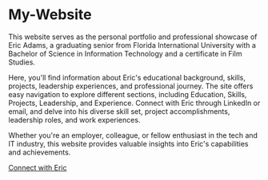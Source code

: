 # My-Website

This website serves as the personal portfolio and professional showcase of Eric Adams, a graduating senior from Florida International University with a Bachelor of Science in Information Technology and a certificate in Film Studies. 

Here, you'll find information about Eric's educational background, skills, projects, leadership experiences, and professional journey. The site offers easy navigation to explore different sections, including Education, Skills, Projects, Leadership, and Experience. Connect with Eric through LinkedIn or email, and delve into his diverse skill set, project accomplishments, leadership roles, and work experiences. 

Whether you're an employer, colleague, or fellow enthusiast in the tech and IT industry, this website provides valuable insights into Eric's capabilities and achievements.

[Connect with Eric]([https://www.linkedin.com/in/eric-adams0317/])



